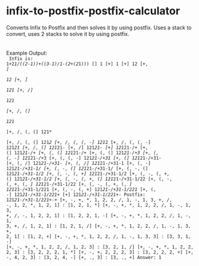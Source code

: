 # infix-to-postfix-postfix-calculator
Converts Infix to Postfix and then solves it by using postfix.
Uses a stack to convert, uses 2 stacks to solve it by using postfix.
<br><br><br>
Example Output:<br>
<code>
  Infix is: 1+2*1/((2-1))+((3-1)/1-(2+(2*1)))
[]
1
[+]
1
[+]
12
[+, *]      
12
[+, *]      
121
[+, /]      
121*        
[+, /, (]   
121*        
[+, /, (, (]
121*        
[+, /, (, (]
121*2
[+, /, (, (, -]
121*2
[+, /, (, (, -]
121*21
[+, /, (]
121*21-
[+, /]
121*21-
[+]
121*21-/+
[+, (]
121*21-/+
[+, (, (]
121*21-/+
[+, (, (]
121*21-/+3
[+, (, (, -]
121*21-/+3
[+, (, (, -]
121*21-/+31
[+, (]
121*21-/+31-
[+, (, /]
121*21-/+31-
[+, (, /]
121*21-/+31-1
[+, (, -]
121*21-/+31-1/
[+, (, -, (]
121*21-/+31-1/
[+, (, -, (]
121*21-/+31-1/2
[+, (, -, (, +]
121*21-/+31-1/2
[+, (, -, (, +, (]
121*21-/+31-1/2
[+, (, -, (, +, (]
121*21-/+31-1/22
[+, (, -, (, +, (, *]
121*21-/+31-1/22
[+, (, -, (, +, (, *]
121*21-/+31-1/221
[+, (, -, (, +]
121*21-/+31-1/221*
[+, (, -]
121*21-/+31-1/221*+
[+]
121*21-/+31-1/221*+-
Postfix: 121*21-/+31-1/221*+-+
[+, -, +, *, 1, 2, 2, /, 1, -, 1, 3, +, /, -, 1, 2, *, 1, 2, 1]   :   [1, 2, 1, *]
[+, -, +, *, 1, 2, 2, /, 1, -, 1, 3, +, /, -, 1, 2, 2, 1]   :   [1, 2, 2, 1, -]
[+, -, +, *, 1, 2, 2, /, 1, -, 1, 3, +, /, 1, 2, 1]   :   [1, 2, 1, /]
[+, -, +, *, 1, 2, 2, /, 1, -, 1, 3, +, 2, 1]   :   [1, 2, +]
[+, -, +, *, 1, 2, 2, /, 1, -, 1, 3, 3]   :   [3, 3, 1, -]
[+, -, +, *, 1, 2, 2, /, 1, 2, 3]   :   [3, 2, 1, /]
[+, -, +, *, 1, 2, 2, 2, 3]   :   [3, 2, 2, 2, 1, *]
[+, -, +, 2, 2, 2, 3]   :   [3, 2, 2, 2, +]
[+, -, 4, 2, 3]   :   [3, 2, 4, -]
[+, ., 3]   :   [3, ., +]
Answer: 1
</code>
